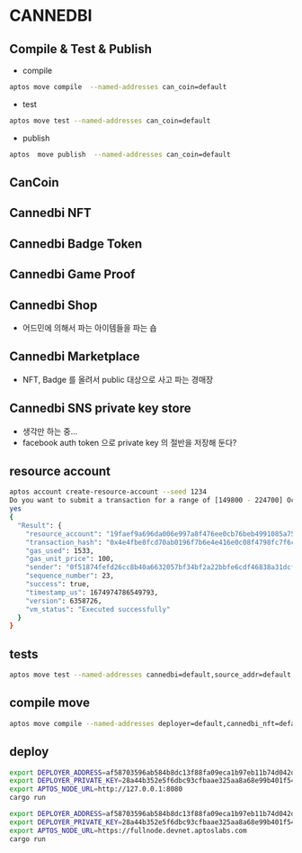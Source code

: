 

# CANNEDBI 

## Compile &  Test &  Publish

* compile

```bash
aptos move compile  --named-addresses can_coin=default
```

* test

```bash
aptos move test --named-addresses can_coin=default
```

* publish
```bash
aptos  move publish  --named-addresses can_coin=default
```

## CanCoin

## Cannedbi NFT

## Cannedbi Badge Token


## Cannedbi Game Proof

## Cannedbi Shop

* 어드민에 의해서 파는 아이템들을 파는 숍

## Cannedbi Marketplace

* NFT, Badge 를 올려서 public 대상으로 사고 파는 경매장


## Cannedbi SNS private key store

* 생각만 하는 중...
* facebook auth token 으로 private key 의 절반을 저장해 둔다?


## resource  account

```bash
aptos account create-resource-account --seed 1234
Do you want to submit a transaction for a range of [149800 - 224700] Octas at a gas unit price of 100 Octas? [yes/no] >
yes
{
  "Result": {
    "resource_account": "19faef9a696da006e997a8f476ee0cb76beb4991085a7547f9902ec2cd6333b4",
    "transaction_hash": "0x4e4fbe8fcd70ab0196f7b6e4e416e0c08f4798fc7f6cb99c8b5e96829512e284",
    "gas_used": 1533,
    "gas_unit_price": 100,
    "sender": "0f51874fefd26cc8b40a6632057bf34bf2a22bbfe6cdf46838a31dcf598f1b34",
    "sequence_number": 23,
    "success": true,
    "timestamp_us": 1674974786549793,
    "version": 6358726,
    "vm_status": "Executed successfully"
  }
}
```

## tests

```bash
aptos move test --named-addresses cannedbi=default,source_addr=default
```


## compile move

```bash
aptos move compile --named-addresses deployer=default,cannedbi_nft=default
```

## deploy


```bash
export DEPLOYER_ADDRESS=af58703596ab584b8dc13f88fa09eca1b97eb11b74d042dcabd07fd0b269d6a2
export DEPLOYER_PRIVATE_KEY=28a44b352e5f6dbc93cfbaae325aa8a68e99b401f54fee19ea03fd6ba4ab7633
export APTOS_NODE_URL=http://127.0.0.1:8080
cargo run
```

```bash
export DEPLOYER_ADDRESS=af58703596ab584b8dc13f88fa09eca1b97eb11b74d042dcabd07fd0b269d6a2
export DEPLOYER_PRIVATE_KEY=28a44b352e5f6dbc93cfbaae325aa8a68e99b401f54fee19ea03fd6ba4ab7633
export APTOS_NODE_URL=https://fullnode.devnet.aptoslabs.com
cargo run
```

